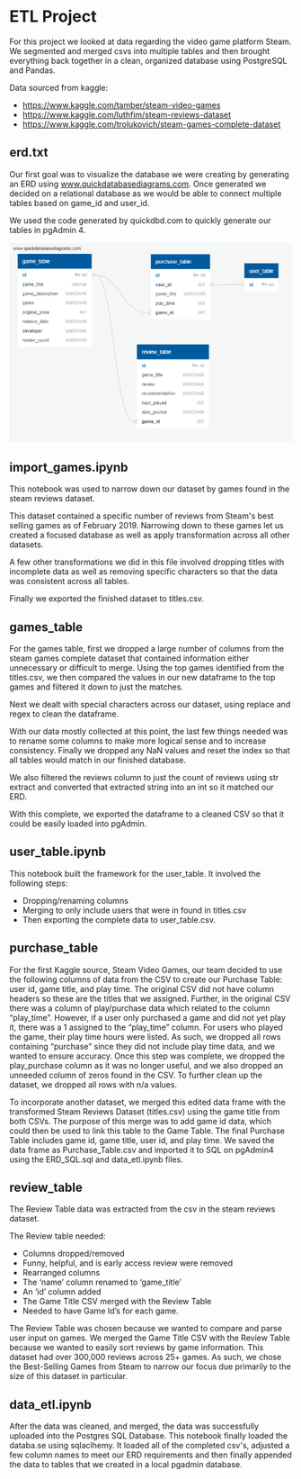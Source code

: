 # ETL Project

For this project we looked at data regarding the video game platform Steam. We segmented and merged csvs into multiple tables and then brought everything back together in a clean, organized database using PostgreSQL and Pandas.

Data sourced from kaggle:
- https://www.kaggle.com/tamber/steam-video-games
- https://www.kaggle.com/luthfim/steam-reviews-dataset
- https://www.kaggle.com/trolukovich/steam-games-complete-dataset

## erd.txt
Our first goal was to visualize the database we were creating by generating an ERD using www.quickdatabasediagrams.com. Once generated we decided on a relational database as we would be able to connect multiple tables based on game_id and user_id.

We used the code generated by quickdbd.com to quickly generate our tables in pgAdmin 4.

![ERD](/images/ERD.png)

## import_games.ipynb
This notebook was used to narrow down our dataset by games found in the steam reviews dataset.

This dataset contained a specific number of reviews from Steam's best selling games as of February 2019. Narrowing down to these games let us created a focused database as well as apply transformation across all other datasets.

A few other transformations we did in this file involved dropping titles with incomplete data as well as removing specific characters so that the data was consistent across all tables.

Finally we exported the finished dataset to titles.csv.

## games_table
For the games table, first we dropped a large number of columns from the steam games complete dataset that contained information either unnecessary or difficult to merge. Using the top games identified from the titles.csv, we then compared the values in our new dataframe to the top games and filtered it down to just the matches.

Next we dealt with special characters across our dataset, using replace and regex to clean the dataframe.

With our data mostly collected at this point, the last few things needed was to rename some columns to make more logical sense and to increase consistency. Finally we dropped any NaN values and reset the index so that all tables would match in our finished database.

We also filtered the reviews column to just the count of reviews using str extract and converted that extracted string into an int so it matched our ERD.

With this complete, we exported the dataframe to a cleaned CSV so that it could be easily loaded into pgAdmin.

## user_table.ipynb
This notebook built the framework for the user_table. It involved the following steps: 
- Dropping/renaming columns
- Merging to only include users that were in found in titles.csv 
- Then exporting the complete data to user_table.csv.

## purchase_table
For the first Kaggle source, Steam Video Games, our team decided to use the following columns of data from the CSV to create our Purchase Table: user id, game title, and play time. The original CSV did not have column headers so these are the titles that we assigned. Further, in the original CSV there was a column of play/purchase data which related to the column “play_time”. However, if a user only purchased a game and did not yet play it, there was a 1 assigned to the “play_time” column. For users who played the game, their play time hours were listed. As such, we dropped all rows containing “purchase” since they did not include play time data, and we wanted to ensure accuracy. Once this step was complete, we dropped the play_purchase column as it was no longer useful, and we also dropped an unneeded column of zeros found in the CSV. To further clean up the dataset, we dropped all rows with n/a values.

To incorporate another dataset, we merged this edited data frame with the transformed Steam Reviews Dataset (titles.csv) using the game title from both CSVs. The purpose of this merge was to add game id data, which could then be used to link this table to the Game Table. The final Purchase Table includes game id, game title, user id, and play time. We saved the data frame as Purchase_Table.csv and imported it to SQL on pgAdmin4 using the ERD_SQL.sql and data_etl.ipynb files.

## review_table
The Review Table data was extracted from the csv in the steam reviews dataset.

The Review table needed:
- Columns dropped/removed
- Funny, helpful, and is early access review were removed
- Rearranged columns
- The ‘name’ column renamed to ‘game_title’
- An ‘id’ column added
- The Game Title CSV merged with the Review Table
- Needed to have Game Id’s for each game.

 The Review Table was chosen because we wanted to compare and parse user input on games. We merged the Game Title CSV with the Review Table because we wanted to easily sort reviews by game information. This dataset had over 300,000 reviews across 25+ games. As such, we chose the Best-Selling Games from Steam to narrow our focus due primarily to the size of this dataset in particular.

## data_etl.ipynb
After the data was cleaned, and merged, the data was successfully uploaded into the Postgres SQL Database. This notebook finally loaded the databa.se using sqlaclhemy. It loaded all of the completed csv's, adjusted a few column names to meet our ERD requirements and then finally appended the data to tables that we created in a local pgadmin database.


